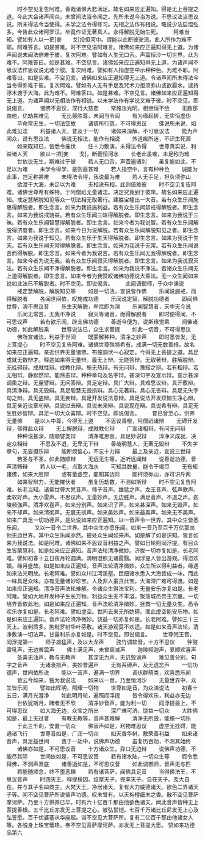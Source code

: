 <!-- { "loadSidebar": true } -->
　　时不空见复告阿难。善哉诸佛大悲满足。故名如来应正遍知。得是无上菩提之道。今此大会诸声闻众。未曾闻法当令闻之。先所未说今当为说。不思议法当思议说。所未得法今当使得。未学之法令得修习。无相之法作有相说。略说少法启悟弘多。今告此众诸阿罗汉。毕竟作证无著真人。永得解脱无始生死。
　　阿难当知。譬如有人以一把[麥　　戈]投恒河中。谓能以此断彼驶流。此人所作为难不耶。阿难答言。如是甚难。时不空见语阿难言。诸佛如来应正遍知得无上道。为诸声闻说未闻法倍难于彼。复次阿难。譬如有人生无口舌。声震恒沙一切世界。此为难不。阿难答曰。如是甚难。不空见言。诸佛如来应正遍知得无上道。为诸声闻不思议法作思议说尤难于彼。复次阿难。譬如有人指虚空中示种种色。为难不耶。阿难答曰。如是实难。不空见言。诸佛如来应正遍知得无上道。令诸声闻所未得法今当令得弥难于彼。复次阿难。譬如有人无有手足及咒术力担须弥山或欲履水。或持浮木渡于大海。此为难不。阿难答曰。如是甚难。不空见言。诸佛如来应正遍知得无上道。为诸声闻以无相法作有相说。以未学法作有学说又难于彼。时不空见。即说偈言。
　　诸佛不思议，深行大慈悲
　　常施法光明，相继恒不绝
　　无数那由他，亿劫甚难见
　　无比最胜尊，未闻当令闻
　　有为缘起转，无实恒虚伪
　　毕命常无生，一切法空故
　　诸佛所行慈，不可得思议
　　佛说所未说，如此难见法
　　利益诸人天，普及于一切
　　诸如来深解，不可思议法
　　能为声闻众，说有思议法
　　佛说无相法，能作有相说
　　外道痴所迷，不识生死源
　　如来既知已，皆悉令摧伏
　　住十力敷演，未得法令得
　　世尊真实说，利益诸人天
　　欲以一把[麥　　戈]，断截恒河水
　　长老此虽难，未足称为难
　　世依说无生，斯难过于彼
　　若人无口舌，声震遍诸刹
　　虽复能如此，不足以为难
　　未学令得学，是则最甚难
　　若人指空中，言有种种色
　　诚能为此事，岂足称甚难
　　未得法令得，我说最为难
　　若人无手足，担负须弥山
　　欲渡于大海，未足以为难
　　无相说有相，此则倍难彼
　　时不空见复告阿难。诸佛世尊希有殊特。于阿僧祇无量诸法。决定究竟到于彼岸。故名如来应正遍知。戒定慧解脱知见等众一切法相无取著行。建胜宝幢出一大音。若有众生乐闻施惠得解脱者。即生念言。如来为我说施利益。若有众生乐闻禁戒得解脱者。即生念言。如来为我说戒饶益。若有众生乐闻三昧得解脱者。即生念言。如来为我说于三昧。若有众生乐闻智慧得解脱者。即生念言。如来今者为我说智。若有众生乐闻解脱得济度者。即生念言。如来今日为说解脱。若有众生乐闻解脱知见之者。即生念言。如来为我说于知见。若有众生乐于生天得解脱者。即生念言。如来为我说于生天。若有众生乐闻无常得解脱者。即生念言。如来为我说于无常。若有众生乐闻说苦而得解脱。即生念言。如来今者为我说苦。若有众生乐闻无我得解脱者。即生念言。如来今者为说无我。若有众生乐闻寂灭得解脱者。即生念言。如来为我说寂灭法。若有众生乐闻不净得解脱者。即生念言。如来为我说不净法。若诸众生乐闻无上道得解脱者。即生念言。如来今者为我赞叹诸佛功德说大乘法。无一众生闻如来说如此法已不解脱者。时不空见。即说偈言。
　　此闻调御师，于众中演说
　　戒定慧解脱，解脱知见等
　　如是一切法，宣说皆作佛
　　乐闻说施戒，而得解脱者
　　各闻世间依，叹施戒功德
　　乐闻说定智，解脱功德者
　　即闻佛世尊，演不思议音
　　乐生天解脱，牟尼即为演
　　乐闻智慧者，天中天今说
　　乐闻无常苦，无我不净说
　　寂灭等诸音，而得解脱者
　　即时便得闻，不可思议声
　　若有欲乐闻，辟支佛功德
　　善逝今便为，说斯缘觉乘
　　闻佛诸功德，如此解脱乘
　　世尊说法已，众生求菩提
　　如此一切音，不可得思议
　　佛所宣诸法，利益于世间
　　既蒙解种种，清净之妙声
　　即时悉皆发，无上菩提心
　　时不空见复告阿难。诸佛世尊殊特希有。成满一切无数善根。故名如来应正遍知。亲近供养无量诸佛。布施调伏一心寂定。今得无上菩提之道。具足成就无数辩才。释迦如来得无量辩。最无上辩。无能答辩。无取著辩。胜解脱辩。无挂碍辩。成就性辩。成教化辩。施无热辩。有无问辩。豫知之辩。若有相辩。若无相辩。静默然辩。能除恚辩。种种章句及名字辩。甚深句字及宣示辩。宣示甚深调柔之辩。无量譬辩。无问答辩。具足定辩。具广大辩。具难思议辩。具开敷辩。具清净辩。具无毁辩。具足聪慧无毁损辩。具心无著辩。具心无吝辩。具足无失字句之辩。具无盗辩。具无妄辩。具足开发说法意辩。具足说法开发烦恼生净心辩。具足亲近说章句辩。具说过去辩。具说未来辩。具说现在辩。具说希有辩。具足无生胜妙智辩。具足一切大众喜辩。时不空见。即说偈言。
　　昔已曾至心，供养无量佛
　　是以人中尊，今得无上道
　　不思议善根，阿僧祇诸辩
　　无碍开发辩，佛得此众辩
　　无上解脱辩，成就教化辩
　　广宣诸相辩，有问无问辩
　　种种说甚深，随顺譬类辩
　　清净难思音，具足妙说辩
　　淳净义成就，决定众相辩
　　不思及不退，无卑无下辩
　　善哉明慧人，无著无毁辩
　　不失字章句，无妄摄乐辩
　　能断烦恼心，不忘十力辩
　　最上及亲近，宣说三世辩
　　若圣与不圣，如此随顺辩
　　无远无生等，近听远闻辩
　　说善逝功德，音声清畅辩
　　若人以一毛，点取大海水
　　可知其数量，能令干竭尽
　　无有知诸佛，如来大胜辩
　　或有量虚空，能知其边际
　　能秤须弥山，亦可识斤两
　　如来智辩力，无能摧伏者
　　虽复历劫数，不测如斯辩
　　时不空见复告阿难。长老当知。诸佛世尊大梵音声。师子音声。雄猛之声。龙王音声。弦声歌声。柔软好声。大小雷声。不思议声。无量妙声。无边胜声。满足音声。不退之声。迦陵频伽声。清净欢喜声。如来分别声。如来识了声。如来甚深声。如来无毁声。如来不却声。如来清彻声。无衰无损声。如来美妙声。如来最美声。如来无不美声。如来广具足一切功德声。是处说如来应正遍知。以一音声令一世界。其中众生皆悉乐闻。
　　又以一音令二世界。其中众生亦愿乐闻。如来一音乃至百千万亿那由他无边世界。其中众生乐闻亦然。彼处众生闻如来声。如是解了如是识知。皆言如来为我说法。如是阿难。诸佛如来不思议音利益之声。譬如日轮照阎浮提。有目众生皆蒙慧利。如是如来应正遍知。音声法轮清净微妙。济拔一切亦复如是。长老阿难。譬如初春十五日夜月轮圆满。清明澄照无诸霞翳。阎浮提人皆出游观。得恣欢娱。缘月盛故。如是如来应正遍知。音声法轮清净微妙。众生所以得利益者。缘遇如来法光明故。长老阿难。譬如众川江河溪壑。巨细诸水悉入大海皆成一味。而此一味具足众味。亦有无量诸妙珍宝。人及非人虽贪此宝。大海深广难可得渡。如是如来应正遍知。清净音声法轮难解。令诸众生得法宝利。无量安乐亦复如是。长老阿难。譬如大地开发种子生长万物。利益众生无不丰溢。聚落城邑帝王京畿。一切境界皆依此地。如是如来应正遍知。音声法轮清净微妙。拯救一切无量众生。悉令欢乐亦复如是。长老阿难。譬如虚空。世间去来无所妨碍。而此虚空能安乐物。如是如来应正遍知。音声法轮清净微妙。饶益一切亦复如是。长老阿难。譬如三十三天上。波利质多。拘毗罗树华叶芬敷。诸天游观莫不欢适。如是如来音声法轮。清净敷演一切法声。甘露利乐亦复如是。时不空见。即说偈言。
　　世尊梵王音，阎浮提第一
　　师子雄猛声，及以大龙声
　　弦竹调软音，十方不思议
　　钟鼓雷吼声，无边普震声
　　佛土满足声，未曾衰减声
　　迦陵频迦声，爱顺欢喜声
　　圣喜无浊声，教与无教声
　　甚深无为声，无讥毁谤声
　　难见善分别，句字之音声
　　无诸衰损声，美妙普遍声
　　无有系缚声，及无遗忘声
　　一切功德声，世间依所说
　　能以一音声，遍满一切界
　　调伏群萌类，欢喜悉乐闻
　　皆云今如来，独为我说法
　　如来以一音，乃至恒河沙
　　无量世界中，众生皆乐闻
　　譬如出晖明，照耀一切物
　　世尊如是音，为众演说法
　　初春十五日，满月光澄净
　　如此明月轮，遍照阎浮提
　　皆令得欢乐，利益亦无边
　　世依犹斯月，睹者无不欣
　　清净妙音声，能为利一切
　　阎浮提最上，不可得思议
　　如大海无边，众宝之所出
　　深广难可济，饶益一切众
　　大胜佛如是，最上无过者
　　有教无教等，音声甚难解
　　清净无所毁，能施一切乐
　　于此三千刹，安置一切众
　　佛音声如是，利物难思议
　　虚空无挂碍，能通诸飞行
　　世尊音如是，广润一切众
　　如天香华树，敷荣善利益
　　如来诸音声，具足益世间
　　我于一劫中，说佛声功德
　　虽复历百劫，不测其始终
　　诸佛亦如是，不可思议音
　　十方诸众生，异口无边辩
　　说佛声功德，不能尽其际
　　世间依如是，不可思议音
　　若有诸水陆，一切众生等
　　假令悉得佛，不测声涯底
　　诸善逝如是，不可思议音
　　如此调御师，音声无与匹
　　若能随顺念，终不堕恶趣
　　若有诸菩萨，闻佛具足音
　　当得佛法王，不思议音声
　　时四天王。释提桓因。焰摩天子。兜率天子。自在天子。及大自在。并与其子名曰商主。大梵天王。净居诸天。复有大力威德诸天。欲色二界诸天子等。闻不空见菩萨所说佛声功德。叹未曾有。以天栴檀细末之香。散不空见菩萨摩诃萨。乃至十方供养已毕。时有六十亿百千那由他欲色诸天。闻此音声皆种无上菩提善根。五千比丘亦发无上菩提之心。被弘誓铠。七百千万诸比丘尼发无上心及弘誓愿。百千优婆塞从华座起。诣不空见大菩萨所。复有二亿百千那由他诸女人等。各脱身上珠宝璎珞。奉不空见菩萨摩诃萨。亦发无上菩提大愿。
赞如来功德品第六
